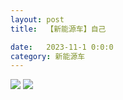 ```yaml
---
layout: post
title:  【新能源车】自己

date:   2023-11-1 0:0:0
category: 新能源车
---
```

![](http://s5kw20fzf.hd-bkt.clouddn.com/img/6661699834311_.pic.jpg)
![](http://s5kw20fzf.hd-bkt.clouddn.com/img/new_car_me_v1.0_2311131416.png)

